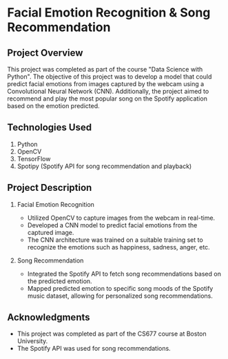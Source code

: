 # Facial Emotion Recognition & Song Recommendation
## Project Overview
This project was completed as part of the course "Data Science with Python". The objective of this project was to develop a model that could predict facial emotions from images captured by the webcam using a Convolutional Neural Network (CNN). Additionally, the project aimed to recommend and play the most popular song on the Spotify application based on the emotion predicted.

## Technologies Used
1. Python
2. OpenCV
3. TensorFlow
4. Spotipy (Spotify API for song recommendation and playback)

## Project Description
1. Facial Emotion Recognition
   - Utilized OpenCV to capture images from the webcam in real-time.
   - Developed a CNN model to predict facial emotions from the captured image.
   - The CNN architecture was trained on a suitable training set to recognize the emotions such as happiness, sadness, anger, etc.
     
2. Song Recommendation
   - Integrated the Spotify API to fetch song recommendations based on the predicted emotion.
   - Mapped predicted emotion to specific song moods of the Spotify music dataset, allowing for personalized song recommendations.

## Acknowledgments
- This project was completed as part of the CS677 course at Boston University.
- The Spotify API was used for song recommendations.
